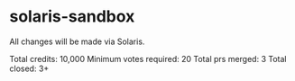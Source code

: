 # solaris-sandbox
All changes will be made via Solaris.

Total credits: 10,000
Minimum votes required: 20
Total prs merged: 3
Total closed: 3+
